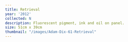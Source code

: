 ```yaml
---
title: Retrieval
year: '2012'
collected: N
description: Fluorescent pigment, ink and oil on panel.
size: 51cm x 39cm
thumbnail: "/images/Adam-Dix-61-Retrieval"
---
```

